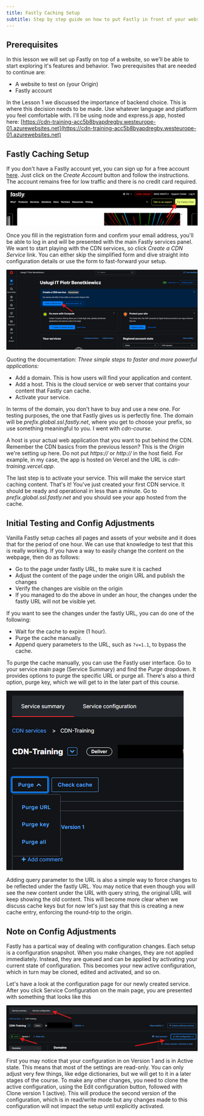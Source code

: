 ```yaml
---
title: Fastly Caching Setup
subtitle: Step by step guide on how to put Fastly in front of your website
---
```


## Prerequisites

In this lesson we will set up Fastly on top of a website, so we'll be able to start exploring it's features and behavior. Two prerequisites that are needed to continue are:

- A website to test on (your Origin)
- Fastly account

In the Lesson 1 we discussed the importance of backend choice. This is where this decision needs to be made. Use whatever language and platform you feel comfortable with. I'll be using node and express.js app, hosted here: [https://cdn-training-acc5b8byapdregby.westeurope-01.azurewebsites.net](https://cdn-training-acc5b8byapdregby.westeurope-01.azurewebsites.net)

## Fastly Caching Setup

If you don't have a Fastly account yet, you can sign up for a free account [here](https://www.fastly.com/signup). Just click on the *Create Account* button and follow the instructions. The account remains free for low traffic and there is no credit card required.

![Create Fastly account](../../../public/lesson2/create-account.png)

Once you fill in the registration form and confirm your email address, you'll be able to log in and will be presented with the main Fastly services panel. We want to start playing with the CDN services, so click *Create a CDN Service* link. You can either skip the simplified form and dive straight into configuration details or use the form to fast-forward your setup.

![Create CDN service](../../../public/lesson2/create-service.png)

Quoting the documentation: *Three simple steps to faster and more powerful applications:*

- Add a domain. This is how users will find your application and content.
- Add a host. This is the cloud service or web server that contains your content that Fastly can cache.
- Activate your service.

In terms of the domain, you don't have to buy and use a new one. For testing purposes, the one that Fastly gives us is perfectly fine. The domain will be *prefix.global.ssl.fastly.net*, where you get to choose your prefix, so use something meaningful to you. I went with *cdn-course*.

A host is your actual web application that you want to put behind the CDN. Remember the CDN basics from the previous lesson? This is the *Origin* we're setting up here. Do not put *https://* or *http://* in the host field. For example, in my case, the app is hosted on Vercel and the URL is *cdn-training.vercel.app*.

The last step is to activate your service. This will make the service start caching content. That's it! You've just created your first CDN service. It should be ready and operational in less than a minute. Go to *prefix.global.ssl.fastly.net* and you should see your app hosted from the cache.

## Initial Testing and Config Adjustments

Vanilla Fastly setup caches all pages and assets of your website and it does that for the period of one hour. We can use that knowledge to test that this is really working. If you have a way to easily change the content on the webpage, then do as follows:

- Go to the page under fastly URL, to make sure it is cached
- Adjust the content of the page under the origin URL and publish the changes
- Verify the changes are visible on the origin
- If you managed to do the above in under an hour, the changes under the fastly URL will not be visible yet.

If you want to see the changes under the fastly URL, you can do one of the following:

- Wait for the cache to expire (1 hour).
- Purge the cache manually.
- Append query parameters to the URL, such as `?v=1.1`, to bypass the cache.

To purge the cache manually, you can use the Fastly user interface. Go to your service main page (Service Summary) and find the *Purge* dropdown. It provides options to purge the specific URL or purge all. There's also a third option, purge key, which we will get to in the later part of this course.

![Purge cache](../../../public/lesson2/purge-cache.png)

Adding query parameter to the URL is also a simple way to force changes to be reflected under the fastly URL. You may notice that even though you will see the new content under the URL with query string, the original URL will keep showing the old content. This will become more clear when we discuss cache keys but for now let's just say that this is creating a new cache entry, enforcing the round-trip to the origin.

## Note on Config Adjustments

Fastly has a partical way of dealing with configuration changes. Each setup is a configuration snapshot. When you make changes, they are not applied immediately. Instead, they are queued and can be applied by activating your current state of configuration. This becomes your new active configuration, which in turn may be cloned, edited and activated, and so on.

Let's have a look at the configuration page for our newly created service. After you click Service Configuration on the main page, you are presented with something that looks like this

![Edit configuration](../../../public/lesson2/edit-configuration.png)

First you may notice that your configuration in on Version 1 and is in Active state. This means that most of the settings are read-only. You can only adjust very few things, like edge dictionaries, but we will get to it in a later stages of the course. To make any other changes, you need to clone the active configuration, using the Edit configuration button, followed with Clone version 1 (active). This will produce the second version of the configuration, which is in read/write mode but any changes made to this configuration will not impact the setup until explicitly activated. 